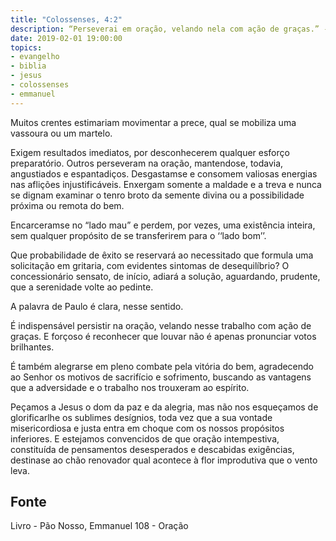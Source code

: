 ```yaml
---
title: "Colossenses, 4:2"
description: “Perseverai em oração, velando nela com ação de graças.” - Paulo 
date: 2019-02-01 19:00:00
topics: 
- evangelho
- biblia
- jesus
- colossenses
- emmanuel
---
```


Muitos crentes estimariam movimentar a prece, qual se mobiliza uma
vassoura ou um martelo.

Exigem resultados imediatos, por desconhecerem qualquer esforço
preparatório. Outros perseveram na oração, mantendo­se, todavia, angustiados e
espantadiços. Desgastam­se e consomem valiosas energias nas aflições
injustificáveis. Enxergam somente a maldade e a treva e nunca se dignam examinar
o tenro broto da semente divina ou a possibilidade próxima ou remota do bem.

Encarceram­se no “lado mau” e perdem, por vezes, uma existência inteira,
sem qualquer propósito de se transferirem para o ‘‘lado bom’’.

Que probabilidade de êxito se reservará ao necessitado que formula uma
solicitação em gritaria, com evidentes sintomas de desequilíbrio? O concessionário
sensato, de início, adiará a solução, aguardando, prudente, que a serenidade volte ao
pedinte.

A palavra de Paulo é clara, nesse sentido.

É indispensável persistir na oração, velando nesse trabalho com ação de
graças. E forçoso é reconhecer que louvar não é apenas pronunciar votos brilhantes.

É também alegrar­se em pleno combate pela vitória do bem, agradecendo ao Senhor
os motivos de sacrifício e sofrimento, buscando as vantagens que a adversidade e o
trabalho nos trouxeram ao espírito.

Peçamos a Jesus o dom da paz e da alegria, mas não nos esqueçamos de
glorificar­lhe os sublimes desígnios, toda vez que a sua vontade misericordiosa e
justa entra em choque com os nossos propósitos inferiores. E estejamos convencidos
de que oração intempestiva, constituída de pensamentos desesperados e descabidas
exigências, destina­se ao chão renovador qual acontece à flor improdutiva que o
vento leva.



## Fonte
Livro - Pão Nosso, Emmanuel
108 - Oração
